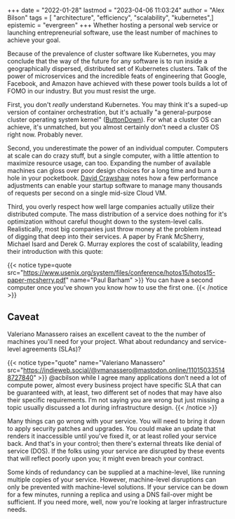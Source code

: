 +++
date = "2022-01-28"
lastmod = "2023-04-06 11:03:24"
author = "Alex Bilson"
tags = [ "architecture", "efficiency", "scalability", "kubernetes",]
epistemic = "evergreen"
+++
Whether hosting a personal web service or launching entrepreneurial software, use the least number of machines to achieve your goal.

Because of the prevalence of cluster software like Kubernetes, you may conclude that the way of the future for any software is to run inside a geographically dispersed, distributed set of Kubernetes clusters. Talk of the power of microservices and the incredible feats of engineering that Google, Facebook, and Amazon have achieved with these power tools builds a lot of FOMO in our industry. But you must resist the urge.

First, you don't _really_ understand Kubernetes. You may think it's a suped-up version of container orchestration, but it's actually "a general-purpose cluster operating system kernel" ([ButtonDown](https://buttondown.email/nelhage/archive/two-reasons-kubernetes-is-so-complex/)). For what a cluster OS can achieve, it's unmatched, but you almost certainly don't need a cluster OS right now. Probably never.

Second, you underestimate the power of an individual computer. Computers at scale can do crazy stuff, but a single computer, with a little attention to maximize resource usage, can too. Expanding the number of available machines can gloss over poor design choices for a long time and burn a hole in your pocketbook. [David Crawshaw](https://crawshaw.io/blog/one-process-programming-notes) notes how a few performance adjustments can enable your startup software to manage many thousands of requests per second on a single mid-size Cloud VM.

Third, you overly respect how well large companies actually utilize their distributed compute. The mass distribution of a service does nothing for it's optimization without careful thought down to the system-level calls. Realistically, most big companies just throw money at the problem instead of digging that deep into their services. A paper by Frank McSherry, Michael Isard and Derek G. Murray explores the cost of scalability, leading their introduction with this quote:

{{< notice type=quote src="https://www.usenix.org/system/files/conference/hotos15/hotos15-paper-mcsherry.pdf" name="Paul Barham" >}}
You can have a second computer once you’ve shown you know how to use the first one.
{{< /notice >}}

## Caveat

Valeriano Manassero raises an excellent caveat to the the number of machines you'll need for your project. What about redundancy and service-level agreements (SLAs)?

{{< notice type="quote" name="Valeriano Manassero" src="https://indieweb.social/@vmanassero@mastodon.online/110150335148727840" >}}
@acbilson while I agree many applications don’t need a lot of compute power, almost every business project have specific SLA that can be guaranteed with, at least, two different set of nodes that may have also their specific requirements. I’m not saying you are wrong but just missing a topic usually discussed a lot during infrastructure design.
{{< /notice >}}

Many things can go wrong with your service. You will need to bring it down to apply security patches and upgrades. You could make an update that renders it inaccessible until you've fixed it, or at least rolled your service back. And that's in your control; then there's external threats like denial of service (DOS). If the folks using your service are disrupted by these events that will reflect poorly upon you; it might even breach your contract.

Some kinds of redundancy can be supplied at a machine-level, like running multiple copies of your service. However, machine-level disruptions can only be prevented with machine-level solutions. If your service can be down for a few minutes, running a replica and using a DNS fail-over might be sufficient. If you need more, well, now you're looking at larger infrastructure needs.
